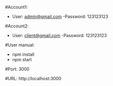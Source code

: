 #Account1:

- User: admin@gmail.com
  -Password: 123123123

#Account2:

- User: client@gmail.com
  -Password: 123123123

#User manual:

- npm install
- npm start

#Port: 3000

#URL: http://localhost:3000
